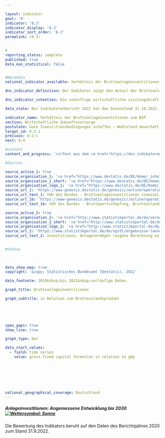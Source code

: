 ```yaml
---

layout: indicator    
goal: '8'    
indicator: '8.3'    
indicator_display: '8.3'    
indicator_sort_order: '8-3'    
permalink: /8-3/    
    

#
reporting_status: complete    
published: true    
data_non_statistical: false    


#Metadata    
national_indicator_available: Verhältnis der Bruttoanlageinvestitionen zum BIP    

dns_indicator_definition: Der Indikator zeigt den Anteil der Bruttoanlageinvestitionen am nominalen Bruttoinlandsprodukt (das heißt in jeweiligen Preisen). Dieser Anteil wird auch als Investitionsquote bezeichnet.    

dns_indicator_intention: Die zukünftige wirtschaftliche Leistungskraft und die Wettbewerbsfähigkeit einer Volkswirtschaft hängen entscheidend von den Investitionen der Unternehmen und des Staates ab. Daher ist das Ziel der Bundesregierung eine angemessene Entwicklung des Anteils der Bruttoanlageinvestitionen am Bruttoinlandsprodukt (<abbr title="Bruttoinlandsprodukt">BIP</abbr>).    

data_state: Der Indikatorenbericht 2022 hat den Datenstand 31.10.2022. Die Daten auf dieser Plattform werden regelmäßig aktualisiert, sodass online aktuellere Daten verfügbar sein können als im <a href="https://dns-indikatoren.de/assets/publications/reports/de/2022.pdf">Indikatorenbericht 2022</a> veröffentlicht.    

indicator_name: Verhältnis der Bruttoanlageinvestitionen zum BIP    
section: Wirtschaftliche Zukunftsvorsorge    
postulate: Gute Investitionsbedingungen schaffen – Wohlstand dauerhaft erhalten    
target_id: 8.3.1    
previous: 8-2-c    
next: 8-4    

#content     
content_and_progress: '<i>Text aus dem <a href="https://dns-indikatoren.de/assets/publications/reports/de/2022.pdf">Indikatorenbericht 2022&nbsp;</a></i><br><br>Der Wert der Bruttoanlageinvestitionen wird vom Statistischen Bundesamt ermittelt. Die Bruttoanlageinvestitionen umfassen den Zugang (also den Erwerb abzüglich der Veräußerungen ohne Berücksichtigung von Abschreibungen) von Anlagegütern durch gebietsansässige Wirtschaftseinheiten. Anlagegüter sind produzierte Vermögensgüter, die im Produktionsprozess wiederholt oder kontinuierlich länger als ein Jahr eingesetzt werden sollen. Hierzu zählen Bauten, Ausrüstungen (Maschinen, Fahrzeuge, Geräte), militärische Waffensysteme und sonstige Anlagen (geistiges Eigentum wie Investitionen in Forschung und Entwicklung, Software und Datenbanken, Urheberrechte und Suchbohrungen sowie Nutztiere und Nutzpflanzungen). Eingeschlossen sind auch wesentliche Verbesserungen an vorhandenem Anlagevermögen. Die Bruttoanlageinvestitionen werden im Rahmen der Volkswirtschaftlichen Gesamtrechnungen (<abbr title="Volkswirtschaftlichen Gesamtrechnungen">VGR</abbr>) ermittelt, deren Erstellung harmonisierten europäischen Regeln folgt und auf allen verfügbaren, relevanten Datenquellen basiert. Im Rahmen der Generalrevision 2019&nbsp;wurden die gesamten Berechnungen der <abbr title="Volkswirtschaftlichen Gesamtrechnungen">VGR</abbr> grundlegend überprüft und überarbeitet sowie auf das Referenzjahr 2015&nbsp;umgestellt. Im Ergebnis ist das nominale <abbr title="Bruttoinlandsprodukt">BIP</abbr> nach der Generalrevision 2019&nbsp;im Durchschnitt etwas niedriger. Das konjunkturelle Gesamtbild ist aber weitgehend unverändert geblieben.<br><br>Im Jahr 2019&nbsp;lag der Anteil der Bruttoanlageinvestitionen am <abbr title="Bruttoinlandsprodukt">BIP</abbr> bei 21,7&nbsp;% und damit um 3,2&nbsp;Prozentpunkte unterhalb des Ausgangswertes von 1991&nbsp;für das gesamte Bundesgebiet sowie 1,4&nbsp;Prozentpunkte niedriger als im Jahr 2000. Der Indikator hat sich kurz- und mittelfristig betrachtet in die richtige Richtung entwickelt; seit dem Jahr 2015&nbsp;(20,0&nbsp;%) ist ein leichter Anstieg zu verzeichnen (2019: 21,7&nbsp;%). Preisbereinigt läge der Anteil 2019&nbsp;bei 21,2&nbsp;%. Die Investitionsquote in Deutschland lag im Schnitt der Jahre 2009-2018&nbsp;mit 20,1&nbsp;% unter der Investitionsquote für den gesamten <abbr title="Organisation für wirtschaftliche Zusammenarbeit und Entwicklung (Organisation for Economic Co-operation and Development)">OECD</abbr>-Raum (21,0&nbsp;%). Der Abstand ist dabei geringer als noch im Zeitraum zwischen 1999&nbsp;und 2008&nbsp;(–2,1&nbsp;Prozentpunkte).<br><br>Der Blick auf die Zeitreihe offenbart eine wellenförmige Entwicklung der Investitionsquote mit Rückgängen zu Beginn des Jahrtausends und, nach einer leichten Erholung, nochmals im Jahr 2009&nbsp;infolge der Finanzmarkt- und Wirtschaftskrise 2008/2009. Bis 2011&nbsp;erholte sich die Investitionstätigkeit und die Bruttoanlageinvestitionen übertrafen wieder das Niveau des Vorkrisenjahres. In den Jahren 2014&nbsp;bis 2019&nbsp;stiegen die Bruttoanlageinvestitionen kräftig um insgesamt 27,5&nbsp;% und erreichten ein Niveau von 774&nbsp;Milliarden Euro. Da der Anstieg des nominalen <abbr title="Bruttoinlandsprodukt">BIP</abbr> im selben Zeitraum etwas geringer ausfiel (17,8&nbsp;%), erhöhte sich die Investitionsquote leicht von 20,0&nbsp;% auf 21,7&nbsp;%.<br><br>Bei den Bauinvestitionen weist der Bereich der Wohnbauten seit dem Jahr 2010&nbsp;ein kräftiges nominales Wachstum auf (+69,4&nbsp;%), während die Investitionen im Bereich der Nichtwohnbauten (sowohl im Hoch- als auch im Tiefbau) im selben Zeitraum weniger stark anstiegen (+41,2&nbsp;%) und in den Jahren 2012&nbsp;und 2015&nbsp;sogar leicht rückläufig waren. Die Ausrüstungsinvestitionen in jeweiligen Preisen erhöhten sich zuletzt um 4,9&nbsp;% (2018) und 1,9&nbsp;% (2019) zum Vorjahr. Die stärksten Zuwächse verzeichneten seit 1991&nbsp;die Investitionen in Forschung und Entwicklung sowie in Software und Datenbanken. Zwischen 1991&nbsp;und 2019&nbsp;hat sich ihr Volumen mehr als verdreifacht.<br><br>Die Investitionstätigkeit hat sich im Zeitraum von 1991&nbsp;bis 2018&nbsp;stark vom Produzierenden Gewerbe hin zu den Dienstleistungsbereichen verlagert. Während 1991&nbsp;noch 30,4&nbsp;% der neuen Anlageinvestitionen von Unternehmen des Produzierenden Gewerbes getätigt wurden, waren es 2019&nbsp;nur noch 23,5&nbsp;%. Im Jahr 2019&nbsp;entfielen auf die Dienstleistungsbereiche hingegen 75,2&nbsp;% der Anlageinvestitionen; 1991&nbsp;waren es noch 67,9&nbsp;%. Der größte investierende Bereich war das Grundstücks- und Wohnungswesen. Auf diesen entfielen im Jahr 2019&nbsp;allein 31,6&nbsp;% der gesamten neuen Anlagen. Dem Staatssektor, dessen Investitionstätigkeiten sich auf verschiedene Wirtschaftszweige verteilen, wurden im Jahr 2019&nbsp;11,4&nbsp;% der gesamtwirtschaftlichen Bruttoanlageinvestitionen zugerechnet.'    

#Sources    

source_active_1: true
source_organisation_1: '<a href="https://www.destatis.de/DE/Home/_inhalt.html">Statistisches Bundesamt</a>'
source_organisation_1_short: '<a href="https://www.destatis.de/DE/Home/_inhalt.html">Statistisches Bundesamt</a>'
source_organisation_logo_1: '<a href="https://www.destatis.de/DE/Home/_inhalt.html"><img src="https://dnsUpgradeEnvironment.github.io/dns-indicators/public/OrgImgDe/destatis.png" alt="Statistisches Bundesamt" title=" Klicken Sie hier um zur Homepage der Organisation Statistisches Bundesamt zu gelangen." style="height:60px; width:148px; border: transparent"/></a>'
source_url_1: 'https://www-genesis.destatis.de/genesis//online?operation=table&code=81000-0023'
source_url_text_1: VGR des Bundes - Bruttoanlageinvestitionen (nominal/preisbereinigt)
source_url_1b: 'https://www-genesis.destatis.de/genesis//online?operation=table&code=81000-0001'
source_url_text_1b: VGR des Bundes - Bruttowertschöpfung, Bruttoinlandsprodukt<br><br>(nominal/preisbereinigt)

source_active_2: true
source_organisation_2: '<a href="http://www.statistikportal.de/de/veroeffentlichungen/volkswirtschaftliche-gesamtrechnungen-der-laender">Statistische Ämter des Bundes und der Länder</a>'
source_organisation_2_short: '<a href="http://www.statistikportal.de/de/veroeffentlichungen/volkswirtschaftliche-gesamtrechnungen-der-laender">Statistische Ämter des Bundes und der Länder</a>'
source_organisation_logo_2: '<a href="http://www.statistikportal.de/de/veroeffentlichungen/volkswirtschaftliche-gesamtrechnungen-der-laender"><img src="https://dnsUpgradeEnvironment.github.io/dns-indicators/public/OrgImgDe/vwgdl.png" alt="Statistische Ämter des Bundes und der Länder" title=" Klicken Sie hier um zur Homepage der Organisation Statistische Ämter des Bundes und der Länder zu gelangen." style="height:60px; width:148px; border: transparent"/></a>'
source_url_2: 'https://www.statistikportal.de/de/vgrdl/ergebnisse-laenderebene/investitionen-anlagevermoegen'
source_url_text_2: Investitionen, Anlagevermögen (eigene Berechnung auf Basis der Volkswirtschaftlichen Gesamtrechnungen der Länder)
    

#Status    
    
    

data_show_map: true    
copyright: '&copy; Statistisches Bundesamt (Destatis), 2022'    

data_footnote: 2019&nbsp;bis 2021&nbsp;vorläufige Daten.    

graph_title: Bruttoanlageinvestitionen    

graph_subtitle: in Relation zum Bruttoinlandsprodukt    

    

    

span_gaps: true    
show_line: true    

graph_type: bar    

data_start_values: 
  - field: time series
    value: gross fixed capital formation in relation to gdp    

    

    

            

national_geographical_coverage: Deutschland    
---
```



<div>
  <div class="my-header">
    <h5>Anlageinvestitionen: Angemessene Entwicklung bis 2030
      <a href="https://dnsUpgradeEnvironment.github.io/dns-indicators/status"><img src="https://g205sdgs.github.io/sdg-indicators/public/Wettersymbole/Sonne.png" title="Sowohl der Durchschnittswert als auch die vorangegangene jährliche Veränderung deuteten in 2021 (Datenstand 31.09.2022) in die richtige Richtung." alt="Wettersymbol: Sonne"/>
      </a>
    </h5>
  </div>
</div>
<div class="my-header-note">
  Die Bewertung des Indikators beruht auf den Daten des Berichtsjahres 2020 zum Stand 31.9.2022.
</div>
